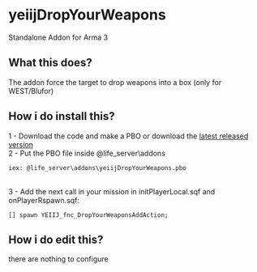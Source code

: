 # yeiijDropYourWeapons
Standalone Addon for Arma 3

## What this does?
The addon force the target to drop weapons into a box (only for WEST/Blufor)

## How i do install this?
1 - Download the code and make a PBO or download the [latest released version](https://github.com/yeiij/yeiijDropYourWeapons/releases)
<br>
2 - Put the PBO file inside @life_server\addons
```
iex: @life_server\addons\yeiijDropYourWeapons.pbo
```

<br>
3 - Add the next call in your mission in initPlayerLocal.sqf and onPlayerRspawn.sqf:

```SQF
[] spawn YEIIJ_fnc_DropYourWeaponsAddAction;
```

## How i do edit this?
there are nothing to configure
